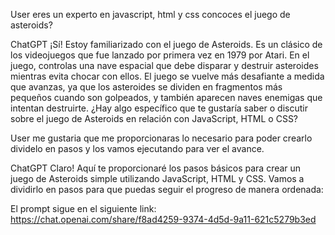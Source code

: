 User
eres un experto en javascript, html y css
concoces el juego de asteroids?

ChatGPT
¡Sí! Estoy familiarizado con el juego de Asteroids. Es un clásico de los videojuegos que fue lanzado por primera vez en 1979 por Atari. En el juego, controlas una nave espacial que debe disparar y destruir asteroides mientras evita chocar con ellos. El juego se vuelve más desafiante a medida que avanzas, ya que los asteroides se dividen en fragmentos más pequeños cuando son golpeados, y también aparecen naves enemigas que intentan destruirte. ¿Hay algo específico que te gustaría saber o discutir sobre el juego de Asteroids en relación con JavaScript, HTML o CSS?

User
me gustaria que me proporcionaras lo necesario para poder crearlo
dividelo en pasos y los vamos ejecutando para ver el avance.

ChatGPT
Claro! Aquí te proporcionaré los pasos básicos para crear un juego de Asteroids simple utilizando JavaScript, HTML y CSS. Vamos a dividirlo en pasos para que puedas seguir el progreso de manera ordenada:

El prompt sigue en el siguiente link:
https://chat.openai.com/share/f8ad4259-9374-4d5d-9a11-621c5279b3ed